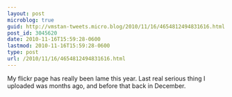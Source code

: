 ```yaml
---
layout: post
microblog: true
guid: http://vmstan-tweets.micro.blog/2010/11/16/4654812494831616.html
post_id: 3045620
date: 2010-11-16T15:59:28-0600
lastmod: 2010-11-16T15:59:28-0600
type: post
url: /2010/11/16/4654812494831616.html
---
```

My flickr page has really been lame this year. Last real serious thing I uploaded was months ago, and before that back in December.
